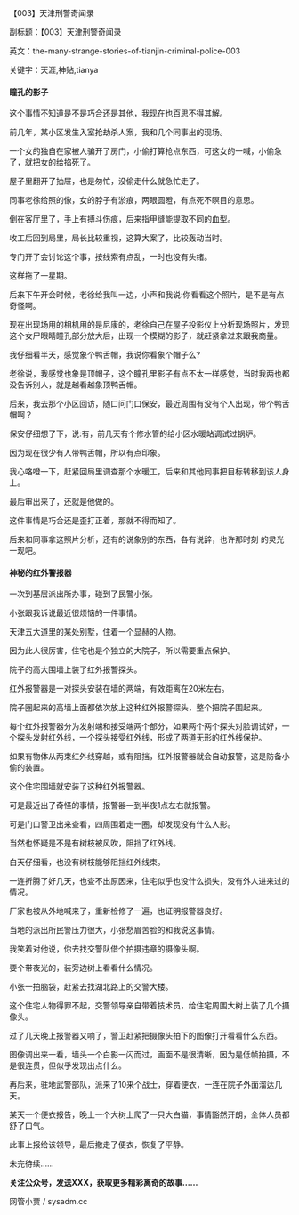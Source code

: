 【003】天津刑警奇闻录

副标题：【003】天津刑警奇闻录

英文：the-many-strange-stories-of-tianjin-criminal-police-003

关键字：天涯,神贴,tianya



#### 瞳孔的影子

这个事情不知道是不是巧合还是其他，我现在也百思不得其解。



前几年，某小区发生入室抢劫杀人案，我和几个同事出的现场。

一个女的独自在家被人骗开了房门，小偷打算抢点东西，可这女的一喊，小偷急了，就把女的给掐死了。

屋子里翻开了抽屉，也是匆忙，没偷走什么就急忙走了。



同事老徐给照的像，女的脖子有淤痕，两眼圆瞪，有点死不瞑目的意思。

倒在客厅里了，手上有搏斗伤痕，后来指甲缝能提取不同的血型。

收工后回到局里，局长比较重视，这算大案了，比较轰动当时。

专门开了会讨论这个事，按线索有点乱，一时也没有头绪。

这样拖了一星期。



后来下午开会时候，老徐给我叫一边，小声和我说:你看看这个照片，是不是有点奇怪啊。

现在出现场用的相机用的是尼康的，老徐自己在屋子投影仪上分析现场照片，发现这个女尸眼睛瞳孔部分放大后，出现一个模糊的影子，就赶紧拿过来跟我商量。

我仔细看半天，感觉象个鸭舌帽，我说你看象个帽子么?

老徐说，我感觉也象是顶帽子，这个瞳孔里影子有点不太一样感觉，当时我两也都没告诉别人，就是越看越象顶鸭舌帽。



后来，我去那个小区回访，随口问门口保安，最近周围有没有个人出现，带个鸭舌帽啊？

保安仔细想了下，说:有，前几天有个修水管的给小区水暖站调试过锅炉。

因为现在很少有人带鸭舌帽，所以有点印象。

我心咯噔一下，赶紧回局里调查那个水暖工，后来和其他同事把目标转移到该人身上。

最后审出来了，还就是他做的。



这件事情是巧合还是歪打正着，那就不得而知了。

后来和同事拿这照片分析，还有的说象别的东西，各有说辞，也许那时刻
的灵光一现吧。



#### 神秘的红外警报器

一次到基层派出所办事，碰到了民警小张。

小张跟我诉说最近很烦恼的一件事情。



天津五大道里的某处别墅，住着一个显赫的人物。

因为此人很厉害，住宅也是个独立的大院子，所以需要重点保护。

院子的高大围墙上装了红外报警探头。

红外报警器是一对探头安装在墙的两端，有效距离在20米左右。

院子圈起来的高墙上面都依次放上这种红外报警探头，整个把院子围起来。

每个红外报警器分为发射端和接受端两个部分，如果两个两个探头对脸调试好，一个探头发射红外线，一个探头接受红外线，形成了两道无形的红外线保护。

如果有物体从两束红外线穿越，或有阻挡，红外报警器就会自动报警，这是防备小偷的装置。

这个住宅围墙就安装了这种红外报警器。



可是最近出了奇怪的事情，报警器一到半夜1点左右就报警。

可是门口警卫出来查看，四周围着走一圈，却发现没有什么人影。

当然也怀疑是不是有树枝被风吹，阻挡了红外线。

白天仔细看，也没有树枝能够阻挡红外线束。

一连折腾了好几天，也查不出原因来，住宅似乎也没什么损失，没有外人进来过的情况。

厂家也被从外地喊来了，重新检修了一遍，也证明报警器良好。



当地的派出所民警压力很大，小张愁眉苦脸的和我说这事情。

我笑着对他说，你去找交警队借个拍摄违章的摄像头啊。

要个带夜光的，装旁边树上看看什么情况。

小张一拍脑袋，赶紧去找湖北路上的交警大楼。

这个住宅人物得罪不起，交警领导亲自带着技术员，给住宅周围大树上装了几个摄像头。



过了几天晚上报警器又响了，警卫赶紧把摄像头拍下的图像打开看看什么东西。

图像调出来一看，墙头一个白影一闪而过，画面不是很清晰，因为是低帧拍摄，不是很连贯，但似乎发现出点什么。

再后来，驻地武警部队，派来了10来个战士，穿着便衣，一连在院子外面溜达几天。



某天一个便衣报告，晚上一个大树上爬了一只大白猫，事情豁然开朗，全体人员都舒了口气。

此事上报给该领导，最后撤走了便衣，恢复了平静。



未完待续……



**关注公众号，发送XXX，获取更多精彩离奇的故事……**



网管小贾 / sysadm.cc